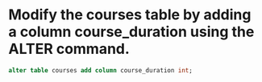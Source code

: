 #  Modify the courses table by adding a column course_duration using the ALTER command. 

```sql
alter table courses add column course_duration int;
```
